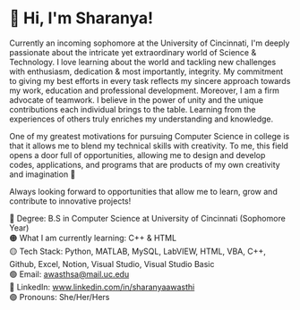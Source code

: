 # 📌 Hi, I'm Sharanya! 
Currently an incoming sophomore at the University of Cincinnati, I'm deeply passionate about the intricate yet extraordinary world of Science & Technology. I love learning about the world and tackling new challenges with enthusiasm, dedication & most importantly, integrity. My commitment to giving my best efforts in every task reflects my sincere approach towards my work, education and professional development. Moreover, I am a firm advocate of teamwork. I believe in the power of unity and the unique contributions each individual brings to the table. Learning from the experiences of others truly enriches my understanding and knowledge.

One of my greatest motivations for pursuing Computer Science in college is that it allows me to blend my technical skills with creativity. To me, this field opens a door full of opportunities, allowing me to design and develop codes, applications, and programs that are products of my own creativity and imagination 💌

Always looking forward to opportunities that allow me to learn, grow and contribute to innovative projects!

🔴 Degree: B.S in Computer Science at University of Cincinnati (Sophomore Year)<br/>
🟠 What I am currently learning: C++ & HTML<br/>
🟡 Tech Stack: Python, MATLAB, MySQL, LabVIEW, HTML, VBA, C++, Github, Excel, Notion, Visual Studio, Visual Studio Basic<br/>
🟢 Email: awasthsa@mail.uc.edu<br/>
🔵 LinkedIn: www.linkedin.com/in/sharanyaawasthi<br/>
🟣 Pronouns: She/Her/Hers<br/>
